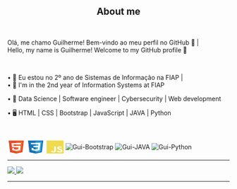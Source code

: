 <h2 align="center"> About me </h2>

<br> 

Olá, me chamo Guilherme! Bem-vindo ao meu perfil no GitHub 👋 | 
<br> 
Hello, my name is Guilherme! Welcome to my GitHub profile 👋

<br> 

• 🔭 Eu estou no 2º ano de Sistemas de Informação na FIAP |
<br> 
• 🔭 I'm in the 2nd year of Information Systems at FIAP

• 🌱 Data Science | Software engineer | Cybersecurity | Web development 
 
• 🖥️ HTML | CSS | Bootstrap | JavaScript | JAVA | Python

<br> 

<div style="display: inline_block"><br>
  <img align="center" alt="Gui-HTML" height="30" width="40" src="https://raw.githubusercontent.com/devicons/devicon/master/icons/html5/html5-original.svg">
  <img align="center" alt="Gui-CSS" height="30" width="40" src="https://raw.githubusercontent.com/devicons/devicon/master/icons/css3/css3-original.svg">
  <img align="center" alt="Gui-Js" height="30" width="40" src="https://raw.githubusercontent.com/devicons/devicon/master/icons/javascript/javascript-plain.svg">
  <img align="center" alt="Gui-Bootstrap" height="30" width="40" src="https://cdn.jsdelivr.net/gh/devicons/devicon/icons/bootstrap/bootstrap-original.svg">
  <img align="center" alt="Gui-JAVA" height="30" width="40" src="https://cdn.jsdelivr.net/gh/devicons/devicon/icons/java/java-original-wordmark.svg"> 
  <img align="center" alt="Gui-Python" height="30" width="40" src="https://cdn.jsdelivr.net/gh/devicons/devicon/icons/python/python-original.svg">
</div>
    
<hr>

<div style="display: flex; align-items: center;">
  <a href="https://github.com/guiKD"/>
  <img src="https://github-readme-stats.vercel.app/api/top-langs/?username=guiKD&layout=compact&langs_count=7&theme=radical" width="400"/> 
  <img src="https://github-readme-stats.vercel.app/api?username=guiKD&show_icons=true&theme=radical&include_all_commits=true&count_private=true" width="442"/>
</div>

<hr>
